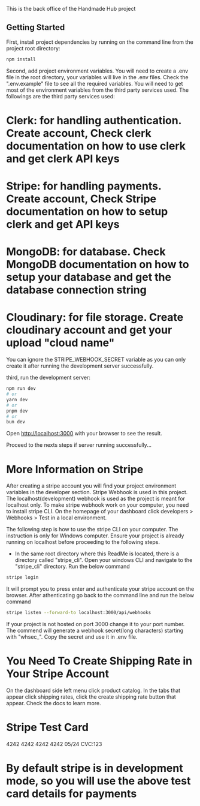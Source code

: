 This is the back office of the Handmade Hub project

## Getting Started

First, install project dependencies by running on the command line from the project root directory:

```bash
npm install

```

Second, add project environment variables. You will need to create a .env file in the root directory, your variables will live in the .env files. Check the ".env.example" file to see all the required variables. You will need to get most of the environment variables from the third party services used. The followings are the third party services used:

# Clerk: for handling authentication. Create account, Check clerk documentation on how to use clerk and get clerk API keys

# Stripe: for handling payments. Create account, Check Stripe documentation on how to setup clerk and get API keys

# MongoDB: for database. Check MongoDB documentation on how to setup your database and get the database connection string

# Cloudinary: for file storage. Create cloudinary account and get your upload "cloud name"

You can ignore the STRIPE_WEBHOOK_SECRET variable as you can only create it after running the development server successfully.

third, run the development server:

```bash
npm run dev
# or
yarn dev
# or
pnpm dev
# or
bun dev
```

Open [http://localhost:3000](http://localhost:3000) with your browser to see the result.

Proceed to the nexts steps if server running successfully...

# More Information on Stripe

After creating a stripe account you will find your project environment variables in the developer section.
Stripe Webhook is used in this project. The localhost(development) webhook is used as the project is meant for localhost only. To make stripe webhook work on your computer, you need to install stripe CLI. On the homepage of your dashboard click developers > Webhooks > Test in a local environment.

The following step is how to use the stripe CLI on your computer. The instruction is only for Windows computer. Ensure your project is already running on localhost before proceeding to the following steps.

- In the same root directory where this ReadMe is located, there is a directory called "stripe_cli". Open your windows CLI and navigate to the "stripe_cli" directory. Run the below command

```bash
stripe login
```

It will prompt you to press enter and authenticate your stripe account on the browser. After athenticating go back to the command line and run the below command

```bash
stripe listen --forward-to localhost:3000/api/webhooks
```

If your project is not hosted on port 3000 change it to your port number. The commend will generate a webhook secret(long characters) starting with "whsec\_". Copy the secret and use it in .env file.

# You Need To Create Shipping Rate in Your Stripe Account

On the dashboard side left menu click product catalog. In the tabs that appear click shipping rates, click the create shipping rate button that appear. Check the docs to learn more.

# Stripe Test Card

4242 4242 4242 4242
05/24 CVC:123

# By default stripe is in development mode, so you will use the above test card details for payments
